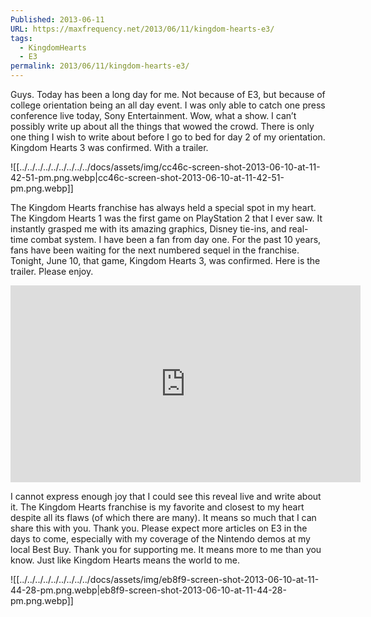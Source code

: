 ```yaml
---
Published: 2013-06-11
URL: https://maxfrequency.net/2013/06/11/kingdom-hearts-e3/
tags:
  - KingdomHearts
  - E3
permalink: 2013/06/11/kingdom-hearts-e3/
---
```

Guys. Today has been a long day for me. Not because of E3,  but because of college orientation being an all day event. I was only able to catch one press conference live today, Sony Entertainment. Wow, what a show. I can’t possibly write up about all the things that wowed the crowd. There is only one thing I wish to write about before I go to bed for day 2 of my orientation. Kingdom Hearts 3 was confirmed. With a trailer.

![[../../../../../../../../../docs/assets/img/cc46c-screen-shot-2013-06-10-at-11-42-51-pm.png.webp|cc46c-screen-shot-2013-06-10-at-11-42-51-pm.png.webp]]

The Kingdom Hearts franchise has always held a special spot in my heart. The Kingdom Hearts 1 was the first game on PlayStation 2 that I ever saw. It instantly grasped me with its amazing graphics, Disney tie-ins, and real-time combat system. I have been a fan from day one. For the past 10 years, fans have been waiting for the next numbered sequel in the franchise. Tonight, June 10, that game, Kingdom Hearts 3, was confirmed. Here is the trailer. Please enjoy. 

<div class=iframe-container>
<iframe width="560" height="315" src="https://www.youtube-nocookie.com/embed/AtLkym8-RXU?si=mpyDQxLmjHXWpJAg" title="YouTube video player" frameborder="0" allow="accelerometer; autoplay; clipboard-write; encrypted-media; gyroscope; picture-in-picture; web-share" allowfullscreen></iframe>
</div>

I cannot express enough joy that I could see this reveal live and write about it. The Kingdom Hearts franchise is my favorite and closest to my heart despite all its flaws (of which there are many). It means so much that I can share this with you. Thank you. Please expect more articles on E3 in the days to come, especially with my coverage of the Nintendo demos at my local Best Buy. Thank you for supporting me. It means more to me than you know. Just like Kingdom Hearts means the world to me.

![[../../../../../../../../../docs/assets/img/eb8f9-screen-shot-2013-06-10-at-11-44-28-pm.png.webp|eb8f9-screen-shot-2013-06-10-at-11-44-28-pm.png.webp]]
